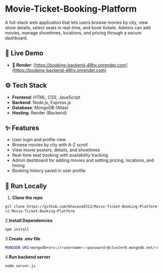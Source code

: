 # Movie-Ticket-Booking-Platform

A full-stack web application that lets users browse movies by city, view show details, select seats in real-time, and book tickets. Admins can add movies, manage showtimes, locations, and pricing through a secure dashboard.

## 🚀 Live Demo

- 🔗 **Render**: [https://booking-backend-48hv.onrender.com](https://booking-backend-48hv.onrender.com)

## ⚙️ Tech Stack

- **Frontend**: HTML, CSS, JavaScript
- **Backend**: Node.js, Express.js
- **Database**: MongoDB (Atlas)
- **Hosting**: Render (Backend)

## ✨ Features

-  User login and profile view
-  Browse movies by city with A-Z scroll
-  View movie posters, details, and showtimes
-  Real-time seat booking with availability tracking
-  Admin dashboard for adding movies and setting pricing, locations, and timing
-  Booking history saved in user profile

## 🧪 Run Locally

1. **Clone the repo**  
```bash
git clone https://github.com/bhavana0312/Movie-Ticket-Booking-Platform
cd Movie-Ticket-Booking-Platform
```
2.**Install Dependencies**
```bash
npm install
```
3.**Create .env file**
```bash
MONGODB_URI=mongodb+srv://<username>:<password>@cluster0.mongodb.net/<dbname>?retryWrites=true&w=majority
```
4.**Run backend server**
```bash
node server.js
```



